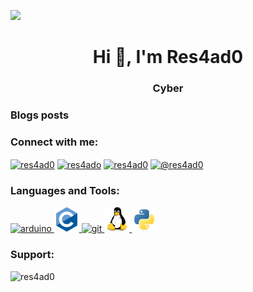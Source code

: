 ![](https://www.google.com/imgres?imgurl=https%3A%2F%2Fmedia.licdn.com%2Fdms%2Fimage%2FD4D03AQHnKb0RzXRslw%2Fprofile-displayphoto-shrink_800_800%2F0%2F1696327590383%3Fe%3D2147483647%26v%3Dbeta%26t%3Ds4Y9fRkuVZzR8ciTwnLgVWxu2QVXYHzu2Sj7crYOr2U&tbnid=pQlJdRuEmIFueM&vet=12ahUKEwiA87K1qN2DAxWEg_0HHZuZCrMQMygAegQIARA4..i&imgrefurl=https%3A%2F%2Faz.linkedin.com%2Fin%2Freshad-rustemov-625930272&docid=qPVzUuWv1xfoHM&w=800&h=800&q=Reshad%20Rustemov&client=safari&ved=2ahUKEwiA87K1qN2DAxWEg_0HHZuZCrMQMygAegQIARA4)
<h1 align="center">Hi 👋, I'm Res4ad0</h1>
<h3 align="center">Cyber</h3>

### Blogs posts
<!-- BLOG-POST-LIST:START -->
<!-- BLOG-POST-LIST:END -->

<h3 align="left">Connect with me:</h3>
<p align="left">
<a href="https://twitter.com/res4ad0" target="blank"><img align="center" src="https://raw.githubusercontent.com/rahuldkjain/github-profile-readme-generator/master/src/images/icons/Social/twitter.svg" alt="res4ad0" height="30" width="40" /></a>
<a href="https://linkedin.com/in/res4ado" target="blank"><img align="center" src="https://raw.githubusercontent.com/rahuldkjain/github-profile-readme-generator/master/src/images/icons/Social/linked-in-alt.svg" alt="res4ado" height="30" width="40" /></a>
<a href="https://instagram.com/res4ad0" target="blank"><img align="center" src="https://raw.githubusercontent.com/rahuldkjain/github-profile-readme-generator/master/src/images/icons/Social/instagram.svg" alt="res4ad0" height="30" width="40" /></a>
<a href="https://medium.com/@res4ad0" target="blank"><img align="center" src="https://raw.githubusercontent.com/rahuldkjain/github-profile-readme-generator/master/src/images/icons/Social/medium.svg" alt="@res4ad0" height="30" width="40" /></a>
</p>

<h3 align="left">Languages and Tools:</h3>
<p align="left"> <a href="https://www.arduino.cc/" target="_blank" rel="noreferrer"> <img src="https://cdn.worldvectorlogo.com/logos/arduino-1.svg" alt="arduino" width="40" height="40"/> </a> <a href="https://www.cprogramming.com/" target="_blank" rel="noreferrer"> <img src="https://raw.githubusercontent.com/devicons/devicon/master/icons/c/c-original.svg" alt="c" width="40" height="40"/> </a> <a href="https://git-scm.com/" target="_blank" rel="noreferrer"> <img src="https://www.vectorlogo.zone/logos/git-scm/git-scm-icon.svg" alt="git" width="40" height="40"/> </a> <a href="https://www.linux.org/" target="_blank" rel="noreferrer"> <img src="https://raw.githubusercontent.com/devicons/devicon/master/icons/linux/linux-original.svg" alt="linux" width="40" height="40"/> </a> <a href="https://www.python.org" target="_blank" rel="noreferrer"> <img src="https://raw.githubusercontent.com/devicons/devicon/master/icons/python/python-original.svg" alt="python" width="40" height="40"/> </a> </p>

<h3 align="left">Support:</h3>
<p><a href="https://ko-fi.com/res4ad0"> <img align="left" src="https://cdn.ko-fi.com/cdn/kofi3.png?v=3" height="50" width="210" alt="res4ad0" /></a></p><br><br>
